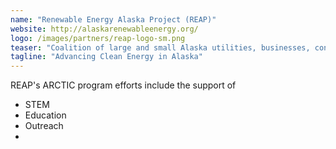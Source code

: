 ```yaml
---
name: "Renewable Energy Alaska Project (REAP)"
website: http://alaskarenewableenergy.org/
logo: /images/partners/reap-logo-sm.png
teaser: "Coalition of large and small Alaska utilities, businesses, conservation and consumer groups, Alaska Native organizations, and municipal, state and federal entities with an interest in developing Alaska’s vast renewable energy resources."
tagline: "Advancing Clean Energy in Alaska"
---
```


REAP's ARCTIC program efforts include the support of

* STEM
* Education
* Outreach
* 
